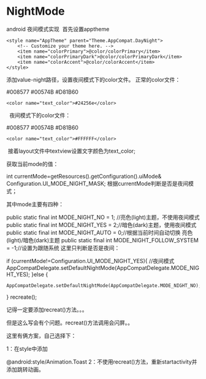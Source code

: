 # NightMode
android 夜间模式实现
  首先设置apptheme

 <!-- Base application theme. -->
    <style name="AppTheme" parent="Theme.AppCompat.DayNight">
        <!-- Customize your theme here. -->
        <item name="colorPrimary">@color/colorPrimary</item>
        <item name="colorPrimaryDark">@color/colorPrimaryDark</item>
        <item name="colorAccent">@color/colorAccent</item>
    </style>

 添加value-night路径，设置夜间模式下的color文件。
正常的color文件： 

<resources>
    <color name="colorPrimary">#008577</color>
    <color name="colorPrimaryDark">#00574B</color>
    <color name="colorAccent">#D81B60</color>

    <color name="text_color">#24256e</color>
</resources>

  夜间模式下的color文件：

<resources>
    <color name="colorPrimary">#008577</color>
    <color name="colorPrimaryDark">#00574B</color>
    <color name="colorAccent">#D81B60</color>

    <color name="text_color">#FFFFFF</color>
</resources>
 接着layout文件中textview设置文字颜色为text_color;

获取当前mode的值：

int currentMode=getResources().getConfiguration().uiMode& Configuration.UI_MODE_NIGHT_MASK;
根据currentMode判断是否是夜间模式；

其中mode主要有四种：

public static final int MODE_NIGHT_NO = 1; //亮色(light)主题，不使用夜间模式
public static final int MODE_NIGHT_YES = 2;//暗色(dark)主题，使用夜间模式
public static final int MODE_NIGHT_AUTO = 0;//根据当前时间自动切换 亮色(light)/暗色(dark)主题
public static final int MODE_NIGHT_FOLLOW_SYSTEM = -1;//设置为跟随系统
这里只判断是否是夜间：

if (currentMode!=Configuration.UI_MODE_NIGHT_YES){
    //夜间模式
     AppCompatDelegate.setDefaultNightMode(AppCompatDelegate.MODE_NIGHT_YES);
    }else {
          
    AppCompatDelegate.setDefaultNightMode(AppCompatDelegate.MODE_NIGHT_NO);
}
recreate();


记得一定要添加recreat()方法。。。




但是这么写会有个问题。recreat()方法调用会闪屏。。

这里有俩方案，自己选择下：

1：在style中添加

<item name="android:windowAnimationStyle">@android:style/Animation.Toast</item>
2：不使用recreat()方法，重新startactivity并添加跳转动画。
